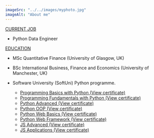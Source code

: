 ```yaml
---
imageSrc: "../../images/myphoto.jpg"
imageAlt: "About me"
---
```


<u>
CURRENT JOB
</u>

- Python Data Engineer

<u>
EDUCATION
</u>

- MSc Quantitative Finance (University of Glasgow, UK)
- BSc International Business, Finance and Economics (University of Manchester, UK)
- Software University (SoftUni) Python programme.

    - <a href="https://softuni.bg/Certificates/Details/84090/c3f3abdf" target="_blank" rel="nofollow noopener noreferrer"  aria-label="External Link">Programming Basics with Python (View certificate)</a>
    - <a href="https://softuni.bg/Certificates/Details/97002/408237e5" target="_blank" rel="nofollow noopener noreferrer"  aria-label="External Link">Programming Fundamentals with Python (View certificate)</a>
    - <a href="https://softuni.bg/Certificates/Details/97638/9e50ed08" target="_blank" rel="nofollow noopener noreferrer"  aria-label="External Link">Python Advanced (View certificate)</a>
    - <a href="https://softuni.bg/Certificates/Details/104042/8065caf1" target="_blank" rel="nofollow noopener noreferrer"  aria-label="External Link">Python OOP (View certificate)</a>
    - <a href="https://softuni.bg/Certificates/Details/108811/bfe0cfda" target="_blank" rel="nofollow noopener noreferrer"  aria-label="External Link">Python Web Basics (View certificate)</a>
    - <a href="https://softuni.bg/Certificates/Details/111868/f2834b60" target="_blank" rel="nofollow noopener noreferrer"  aria-label="External Link">Python Web Framework (View certificate)</a>
    - <a href="https://softuni.bg/Certificates/Details/114863/006aabe7" target="_blank" rel="nofollow noopener noreferrer"  aria-label="External Link">JS Advanced (View certificate)</a>
    - <a href="https://softuni.bg/Certificates/Details/120971/49381a9b" target="_blank" rel="nofollow noopener noreferrer"  aria-label="External Link">JS Applications (View certificate)</a>
 
<!-- <u>
Latest Personal Projects
</u> -->

<!-- - <a href="https://rentahandgatsbymaster.gatsbyjs.io/" target="_blank" rel="nofollow noopener noreferrer" aria-label="External Link"> Rent A Hand Jobs Portal</a>
    - Front-end built with Gatsby JS, React JS, Material UI -->
